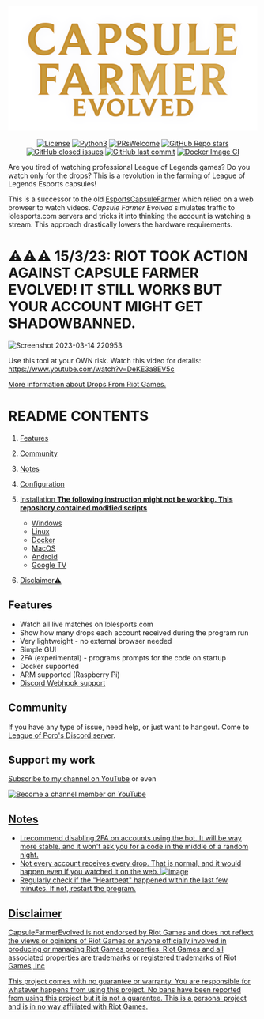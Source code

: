 ![# Capsule Farmer Evolved](https://raw.githubusercontent.com/LeagueOfPoro/CapsuleFarmerEvolved/master/.github/banner.png)
<!-- Font for banner above by Riot Games BeaufortForLoL https://brand.riotgames.com/en-us/league-of-legends/typography/ -->
<p align="center">
<a href="https://github.com/LeagueOfPoro/CapsuleFarmerEvolved/blob/master/LICENSE"><img alt="License" src="https://img.shields.io/badge/license-CC%20BY--NC--SA%204.0-orange"></a>
<a href="https://www.python.org/downloads/release/python-3100/"><img alt="Python3" src="https://img.shields.io/badge/built%20for-Python%E2%89%A53.10-red.svg?style=flat"></a>
<a href="https://github.com/LeagueOfPoro/CapsuleFarmerEvolved/pulls"><img alt="PRsWelcome" src="https://img.shields.io/badge/PRs-welcome-brightgreen.svg?style=flat"></a>
<a href="https://github.com/LeagueOfPoro/CapsuleFarmerEvolved/stargazers"><img alt="GitHub Repo stars" src="https://img.shields.io/github/stars/LeagueOfPoro/CapsuleFarmerEvolved"></a>
<a href="https://github.com/LeagueOfPoro/CapsuleFarmerEvolved/issues?q=is%3Aissue+is%3Aclosed"><img alt="GitHub closed issues" src="https://img.shields.io/github/issues-closed/LeagueOfPoro/CapsuleFarmerEvolved"></a>
<a href="https://github.com/LeagueOfPoro/CapsuleFarmerEvolved"><img alt="GitHub last commit" src="https://img.shields.io/github/last-commit/LeagueOfPoro/CapsuleFarmerEvolved"></a>
<a href="https://github.com/LynBean/CapsuleFarmerEvolved/actions/workflows/docker-image.yml"><img alt="Docker Image CI" src="https://github.com/LynBean/CapsuleFarmerEvolved/actions/workflows/docker-image.yml/badge.svg?branch=develop"></a>
</p>

Are you tired of watching professional League of Legends games? Do you watch only for the drops? This is a revolution in the farming of League of Legends Esports capsules!

This is a successor to the old [EsportsCapsuleFarmer](https://github.com/LeagueOfPoro/EsportsCapsuleFarmer) which relied on a web browser to watch videos. *Capsule Farmer Evolved* simulates traffic to lolesports.com servers and tricks it into thinking the account is watching a stream. This approach drastically lowers the hardware requirements.

# ⚠️⚠️⚠️ 15/3/23: RIOT TOOK ACTION AGAINST CAPSULE FARMER EVOLVED! IT STILL WORKS BUT YOUR ACCOUNT MIGHT GET SHADOWBANNED.
![Screenshot 2023-03-14 220953](https://user-images.githubusercontent.com/95635582/225154524-427c863c-c374-48fd-a097-6a00143194fb.png)

Use this tool at your OWN risk. Watch this video for details: https://www.youtube.com/watch?v=DeKE3a8EV5c

[More information about Drops From Riot Games.](https://lolesports.com/article/drops-information-for-lol-esports-season-2023/blt15759d60486d16cc)


# README CONTENTS 
1. [Features](#features) 
2. [Community](#community)
3. [Notes](#notes)
4. [Configuration](https://github.com/LeagueOfPoro/CapsuleFarmerEvolved/wiki/Configuration)

5. [Installation **The following instruction might not be working. This repository contained modified scripts**](https://github.com/LeagueOfPoro/CapsuleFarmerEvolved/wiki)
    - [Windows](https://github.com/LeagueOfPoro/CapsuleFarmerEvolved/wiki/Advanced-Installation-for-Windows)
    - [Linux](https://github.com/LeagueOfPoro/CapsuleFarmerEvolved/wiki/Advanced-Installation-for-Linux)
    - [Docker](https://github.com/LeagueOfPoro/CapsuleFarmerEvolved/wiki/Advanced-Installation-for-Docker)
    - [MacOS](https://github.com/LeagueOfPoro/CapsuleFarmerEvolved/wiki/Advanced-Installation-for-MacOS)
    - [Android](https://github.com/LeagueOfPoro/CapsuleFarmerEvolved/wiki/Advanced-Installation-for-Android)
    - [Google TV](https://github.com/LeagueOfPoro/CapsuleFarmerEvolved/wiki/Advanced-Installation-for-Google-TV)
6. [Disclaimer⚠️](#disclaimer)

## Features
- Watch all live matches on lolesports.com
- Show how many drops each account received during the program run
- Very lightweight - no external browser needed
- Simple GUI
- 2FA (experimental) - programs prompts for the code on startup
- Docker supported
- ARM supported (Raspberry Pi)
- [Discord Webhook support](https://github.com/LeagueOfPoro/CapsuleFarmerEvolved/wiki/Configuration#configuration-options)

## Community
If you have any type of issue, need help, or just want to hangout. Come to [League of Poro's Discord server](https://discord.gg/ebm5MJNvHU).

## Support my work
[Subscribe to my channel on YouTube](https://www.youtube.com/channel/UCwgpdTScSd788qILhLnyyyw?sub_confirmation=1) or even

<a href='https://www.youtube.com/channel/UCwgpdTScSd788qILhLnyyyw/join' target='_blank'><img height='35' style='border:0px;height:46px;' src='https://share.leagueofporo.com/yt_member.png' border='0' alt='Become a channel member on YouTube' />

## Notes
- I recommend disabling 2FA on accounts using the bot. It will be way more stable, and it won't ask you for a code in the middle of a random night.
- Not every account receives every drop. That is normal, and it would happen even if you watched it on the web.
![image](https://user-images.githubusercontent.com/95635582/215994461-4f613b76-0e96-4b1a-b138-f1caa748df65.png)
- Regularly check if the "Heartbeat" happened within the last few minutes. If not, restart the program.

## Disclaimer 
CapsuleFarmerEvolved is not endorsed by Riot Games and does not reflect the views or opinions of Riot Games or anyone officially involved in producing or managing Riot Games properties. Riot Games and all associated properties are trademarks or registered trademarks of Riot Games, Inc

This project comes with no guarantee or warranty. You are responsible for whatever happens from using this project. No bans have been reported from using this project but it is not a guarantee. This is a personal project and is in no way affiliated with Riot Games.
<!-- Properly citing disclaimer from Riot Games Developer Portal https://developer.riotgames.com/docs/lol -->

